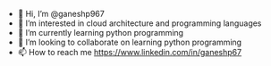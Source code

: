 - 👋 Hi, I’m @ganeshp967
- 👀 I’m interested in cloud architecture and programming languages 
- 🌱 I’m currently learning python programming
- 💞️ I’m looking to collaborate on learning python programming
- 📫 How to reach me https://www.linkedin.com/in/ganeshp67

<!---
ganeshp967/ganeshp967 is a ✨ special ✨ repository because its `README.md` (this file) appears on your GitHub profile.
You can click the Preview link to take a look at your changes.
--->
